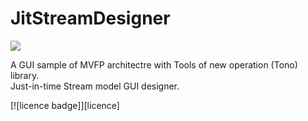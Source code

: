 # JitStreamDesigner
![](http://aqtono.com/tomarika/jsd/images/icon96.png)

A GUI sample of MVFP architectre with Tools of new operation (Tono) library.  
Just-in-time Stream model GUI designer.

[![licence badge]][licence]
